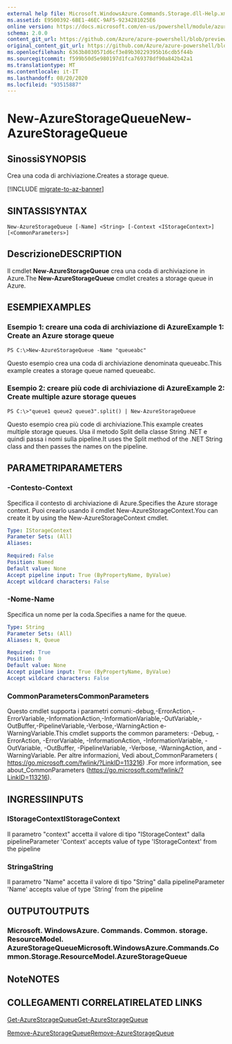 ```yaml
---
external help file: Microsoft.WindowsAzure.Commands.Storage.dll-Help.xml
ms.assetid: E9500392-6BE1-46EC-9AF5-9234281025E6
online version: https://docs.microsoft.com/en-us/powershell/module/azure.storage/new-azurestoragequeue
schema: 2.0.0
content_git_url: https://github.com/Azure/azure-powershell/blob/preview/src/Storage/Commands.Storage/help/New-AzureStorageQueue.md
original_content_git_url: https://github.com/Azure/azure-powershell/blob/preview/src/Storage/Commands.Storage/help/New-AzureStorageQueue.md
ms.openlocfilehash: 6363b8030571d6cf3e89b30229395b16cdb5f44b
ms.sourcegitcommit: f599b50d5e980197d1fca769378df90a842b42a1
ms.translationtype: MT
ms.contentlocale: it-IT
ms.lasthandoff: 08/20/2020
ms.locfileid: "93515887"
---
```

# <span data-ttu-id="c3978-101">New-AzureStorageQueue</span><span class="sxs-lookup"><span data-stu-id="c3978-101">New-AzureStorageQueue</span></span>

## <span data-ttu-id="c3978-102">Sinossi</span><span class="sxs-lookup"><span data-stu-id="c3978-102">SYNOPSIS</span></span>
<span data-ttu-id="c3978-103">Crea una coda di archiviazione.</span><span class="sxs-lookup"><span data-stu-id="c3978-103">Creates a storage queue.</span></span>

[!INCLUDE [migrate-to-az-banner](../../includes/migrate-to-az-banner.md)]

## <span data-ttu-id="c3978-104">SINTASSI</span><span class="sxs-lookup"><span data-stu-id="c3978-104">SYNTAX</span></span>

```
New-AzureStorageQueue [-Name] <String> [-Context <IStorageContext>] [<CommonParameters>]
```

## <span data-ttu-id="c3978-105">Descrizione</span><span class="sxs-lookup"><span data-stu-id="c3978-105">DESCRIPTION</span></span>
<span data-ttu-id="c3978-106">Il cmdlet **New-AzureStorageQueue** crea una coda di archiviazione in Azure.</span><span class="sxs-lookup"><span data-stu-id="c3978-106">The **New-AzureStorageQueue** cmdlet creates a storage queue in Azure.</span></span>

## <span data-ttu-id="c3978-107">ESEMPI</span><span class="sxs-lookup"><span data-stu-id="c3978-107">EXAMPLES</span></span>

### <span data-ttu-id="c3978-108">Esempio 1: creare una coda di archiviazione di Azure</span><span class="sxs-lookup"><span data-stu-id="c3978-108">Example 1: Create an Azure storage queue</span></span>
```
PS C:\>New-AzureStorageQueue -Name "queueabc"
```

<span data-ttu-id="c3978-109">Questo esempio crea una coda di archiviazione denominata queueabc.</span><span class="sxs-lookup"><span data-stu-id="c3978-109">This example creates a storage queue named queueabc.</span></span>

### <span data-ttu-id="c3978-110">Esempio 2: creare più code di archiviazione di Azure</span><span class="sxs-lookup"><span data-stu-id="c3978-110">Example 2: Create multiple azure storage queues</span></span>
```
PS C:\>"queue1 queue2 queue3".split() | New-AzureStorageQueue
```

<span data-ttu-id="c3978-111">Questo esempio crea più code di archiviazione.</span><span class="sxs-lookup"><span data-stu-id="c3978-111">This example creates multiple storage queues.</span></span>
<span data-ttu-id="c3978-112">Usa il metodo Split della classe String .NET e quindi passa i nomi sulla pipeline.</span><span class="sxs-lookup"><span data-stu-id="c3978-112">It uses the Split method of the .NET String class and then passes the names on the pipeline.</span></span>

## <span data-ttu-id="c3978-113">PARAMETRI</span><span class="sxs-lookup"><span data-stu-id="c3978-113">PARAMETERS</span></span>

### <span data-ttu-id="c3978-114">-Contesto</span><span class="sxs-lookup"><span data-stu-id="c3978-114">-Context</span></span>
<span data-ttu-id="c3978-115">Specifica il contesto di archiviazione di Azure.</span><span class="sxs-lookup"><span data-stu-id="c3978-115">Specifies the Azure storage context.</span></span>
<span data-ttu-id="c3978-116">Puoi crearlo usando il cmdlet New-AzureStorageContext.</span><span class="sxs-lookup"><span data-stu-id="c3978-116">You can create it by using the New-AzureStorageContext cmdlet.</span></span>

```yaml
Type: IStorageContext
Parameter Sets: (All)
Aliases: 

Required: False
Position: Named
Default value: None
Accept pipeline input: True (ByPropertyName, ByValue)
Accept wildcard characters: False
```

### <span data-ttu-id="c3978-117">-Nome</span><span class="sxs-lookup"><span data-stu-id="c3978-117">-Name</span></span>
<span data-ttu-id="c3978-118">Specifica un nome per la coda.</span><span class="sxs-lookup"><span data-stu-id="c3978-118">Specifies a name for the queue.</span></span>

```yaml
Type: String
Parameter Sets: (All)
Aliases: N, Queue

Required: True
Position: 0
Default value: None
Accept pipeline input: True (ByPropertyName, ByValue)
Accept wildcard characters: False
```

### <span data-ttu-id="c3978-119">CommonParameters</span><span class="sxs-lookup"><span data-stu-id="c3978-119">CommonParameters</span></span>
<span data-ttu-id="c3978-120">Questo cmdlet supporta i parametri comuni:-debug,-ErrorAction,-ErrorVariable,-InformationAction,-InformationVariable,-OutVariable,-OutBuffer,-PipelineVariable,-Verbose,-WarningAction e-WarningVariable.</span><span class="sxs-lookup"><span data-stu-id="c3978-120">This cmdlet supports the common parameters: -Debug, -ErrorAction, -ErrorVariable, -InformationAction, -InformationVariable, -OutVariable, -OutBuffer, -PipelineVariable, -Verbose, -WarningAction, and -WarningVariable.</span></span> <span data-ttu-id="c3978-121">Per altre informazioni, Vedi about_CommonParameters ( https://go.microsoft.com/fwlink/?LinkID=113216) .</span><span class="sxs-lookup"><span data-stu-id="c3978-121">For more information, see about_CommonParameters (https://go.microsoft.com/fwlink/?LinkID=113216).</span></span>

## <span data-ttu-id="c3978-122">INGRESSI</span><span class="sxs-lookup"><span data-stu-id="c3978-122">INPUTS</span></span>

### <span data-ttu-id="c3978-123">IStorageContext</span><span class="sxs-lookup"><span data-stu-id="c3978-123">IStorageContext</span></span>

<span data-ttu-id="c3978-124">Il parametro "context" accetta il valore di tipo "IStorageContext" dalla pipeline</span><span class="sxs-lookup"><span data-stu-id="c3978-124">Parameter 'Context' accepts value of type 'IStorageContext' from the pipeline</span></span>

### <span data-ttu-id="c3978-125">Stringa</span><span class="sxs-lookup"><span data-stu-id="c3978-125">String</span></span>

<span data-ttu-id="c3978-126">Il parametro "Name" accetta il valore di tipo "String" dalla pipeline</span><span class="sxs-lookup"><span data-stu-id="c3978-126">Parameter 'Name' accepts value of type 'String' from the pipeline</span></span>

## <span data-ttu-id="c3978-127">OUTPUT</span><span class="sxs-lookup"><span data-stu-id="c3978-127">OUTPUTS</span></span>

### <span data-ttu-id="c3978-128">Microsoft. WindowsAzure. Commands. Common. storage. ResourceModel. AzureStorageQueue</span><span class="sxs-lookup"><span data-stu-id="c3978-128">Microsoft.WindowsAzure.Commands.Common.Storage.ResourceModel.AzureStorageQueue</span></span>

## <span data-ttu-id="c3978-129">Note</span><span class="sxs-lookup"><span data-stu-id="c3978-129">NOTES</span></span>

## <span data-ttu-id="c3978-130">COLLEGAMENTI CORRELATI</span><span class="sxs-lookup"><span data-stu-id="c3978-130">RELATED LINKS</span></span>

[<span data-ttu-id="c3978-131">Get-AzureStorageQueue</span><span class="sxs-lookup"><span data-stu-id="c3978-131">Get-AzureStorageQueue</span></span>](./Get-AzureStorageQueue.md)

[<span data-ttu-id="c3978-132">Remove-AzureStorageQueue</span><span class="sxs-lookup"><span data-stu-id="c3978-132">Remove-AzureStorageQueue</span></span>](./Remove-AzureStorageQueue.md)


